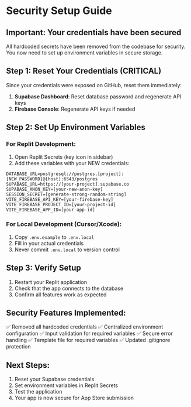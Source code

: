 # Security Setup Guide

## Important: Your credentials have been secured

All hardcoded secrets have been removed from the codebase for security. You now need to set up environment variables in secure storage.

## Step 1: Reset Your Credentials (CRITICAL)

Since your credentials were exposed on GitHub, reset them immediately:

1. **Supabase Dashboard**: Reset database password and regenerate API keys
2. **Firebase Console**: Regenerate API keys if needed

## Step 2: Set Up Environment Variables

### For Replit Development:
1. Open Replit Secrets (key icon in sidebar)
2. Add these variables with your NEW credentials:

```
DATABASE_URL=postgresql://postgres.[project]:[NEW_PASSWORD]@[host]:6543/postgres
SUPABASE_URL=https://[your-project].supabase.co
SUPABASE_ANON_KEY=[your-new-anon-key]
SESSION_SECRET=[generate-strong-random-string]
VITE_FIREBASE_API_KEY=[your-firebase-key]
VITE_FIREBASE_PROJECT_ID=[your-project-id]
VITE_FIREBASE_APP_ID=[your-app-id]
```

### For Local Development (Cursor/Xcode):
1. Copy `.env.example` to `.env.local`
2. Fill in your actual credentials
3. Never commit `.env.local` to version control

## Step 3: Verify Setup

1. Restart your Replit application
2. Check that the app connects to the database
3. Confirm all features work as expected

## Security Features Implemented:

✅ Removed all hardcoded credentials
✅ Centralized environment configuration
✅ Input validation for required variables
✅ Secure error handling
✅ Template file for required variables
✅ Updated .gitignore protection

## Next Steps:

1. Reset your Supabase credentials
2. Set environment variables in Replit Secrets
3. Test the application
4. Your app is now secure for App Store submission